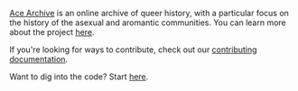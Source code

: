 [Ace Archive](https://acearchive.lgbt) is an online archive of queer history,
with a particular focus on the history of the asexual and aromantic
communities. You can learn more about the project
[here](https://acearchive.lgbt/about/).

If you're looking for ways to contribute, check out our [contributing
documentation](https://acearchive.lgbt/contribute/).

Want to dig into the code? Start
[here](https://github.com/acearchive/acearchive.lgbt#readme).
